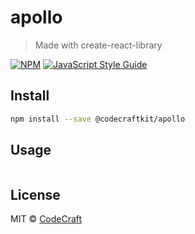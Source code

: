 # apollo

> Made with create-react-library

[![NPM](https://img.shields.io/npm/v/@codecraftkit/apollo.svg)](https://www.npmjs.com/package/@codecraftkit/apollo) [![JavaScript Style Guide](https://img.shields.io/badge/code_style-standard-brightgreen.svg)](https://standardjs.com)

## Install

```bash
npm install --save @codecraftkit/apollo
```

## Usage

```jsx

```

## License

MIT © [CodeCraft](https://github.com/CodeCraft)
